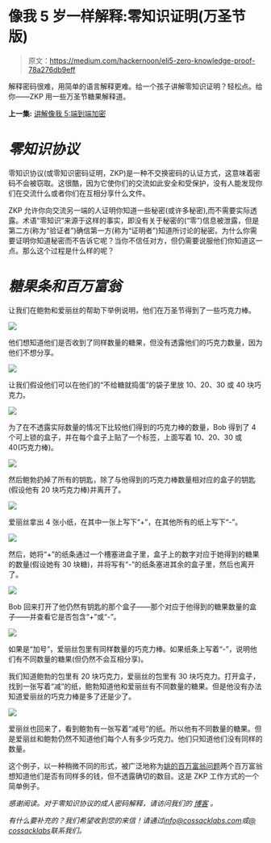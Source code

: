 # 像我 5 岁一样解释:零知识证明(万圣节版)

> 原文：<https://medium.com/hackernoon/eli5-zero-knowledge-proof-78a276db9eff>

解释密码很难，用简单的语言解释更难。给一个孩子讲解零知识证明？轻松点。给你——ZKP 用一些万圣节糖果解释道。

**上一集:** [讲解像我 5:端到端加密](/@cossacklabs/eli5-end-to-end-encryption-ae46821db74f)

# ***零知识协议***

零知识协议(或零知识密码证明，ZKP)是一种不交换密码的认证方式，这意味着密码不会被窃取。这很酷，因为它使你们的交流如此安全和受保护，没有人能发现你们在交流什么或者你们在互相分享什么文件。

ZKP 允许你向交流另一端的人证明你知道一些秘密(或许多秘密),而不需要实际透露。术语“零知识”来源于这样的事实，即没有关于秘密的(“零”)信息被泄露，但是第二方(称为“验证者”)确信第一方(称为“证明者”)知道所讨论的秘密。为什么你需要证明你知道秘密而不告诉它呢？当你不信任对方，但仍需要说服他们你知道这一点。那么这个过程是什么样的呢？

# ***糖果条和百万富翁***

让我们在鲍勃和爱丽丝的帮助下举例说明，他们在万圣节得到了一些巧克力棒。

![](img/94096995a555845ec1f5ce92d307ea82.png)

他们想知道他们是否收到了同样数量的糖果，但没有透露他们的巧克力数量，因为他们不想分享。

![](img/3e600ae674bc213b93ddf6b6e9451f2c.png)

让我们假设他们可以在他们的“不给糖就捣蛋”的袋子里放 10、20、30 或 40 块巧克力。

![](img/1864a3f0aebb56ed60a205dd132bddbe.png)

为了在不透露实际数量的情况下比较他们得到的巧克力棒的数量，Bob 得到了 4 个可上锁的盒子，并在每个盒子上贴了一个标签，上面写着 10、20、30 或 40(巧克力棒)。

![](img/ec83ecb1172a506521e8114d50175d50.png)

然后鲍勃扔掉了所有的钥匙，除了与他得到的巧克力棒数量相对应的盒子的钥匙(假设他有 20 块巧克力棒)并离开了。

![](img/f95ba18a968c120ef106252497401966.png)

爱丽丝拿出 4 张小纸，在其中一张上写下“+”，在其他所有的纸上写下“-”。

![](img/ce1caef41b9682981a922c3de78e07c4.png)

然后，她将“+”的纸条通过一个槽塞进盒子里，盒子上的数字对应于她得到的糖果的数量(假设她有 30 块糖)，并将写有“-”的纸条塞进其余的盒子里，然后也离开了。

![](img/48f874d9a394c2b187cee3659771d28b.png)

Bob 回来打开了他仍然有钥匙的那个盒子——那个对应于他得到的糖果数量的盒子——并查看它是否包含“+”或“-”。

![](img/90bb446488109c60a4aa661d17ff4da2.png)

如果是“加号”，爱丽丝包里有同样数量的巧克力棒。如果纸条上写着“-”，说明他们有不同数量的糖果(但仍然不会互相分享)。

我们知道鲍勃的包里有 20 块巧克力，爱丽丝的包里有 30 块巧克力。打开盒子，找到一张写着“减”的纸，鲍勃知道他和爱丽丝有不同数量的糖果。但是他没有办法知道爱丽丝的巧克力棒是多了还是少了。

![](img/c7ba46306241bdc472bc19066fc0bda0.png)

爱丽丝也回来了，看到鲍勃有一张写着“减号”的纸。所以他有不同数量的糖果。但是爱丽丝和鲍勃仍然不知道他们每个人有多少巧克力。他们只知道他们没有同样的数量。

这个例子，以一种稍微不同的形式，被广泛地称为[姚的百万富翁问题](https://en.wikipedia.org/wiki/Yao%27s_Millionaires%27_Problem)两个百万富翁想知道他们是否有同样多的钱，但不透露确切的数目。这是 ZKP 工作方式的一个简单例子。

*感谢阅读。对于零知识协议的成人密码解释，请访问我们的* [*博客*](https://www.cossacklabs.com/zero-knowledge-protocols-without-magic.html) *。*

*有什么要补充的？我们希望收到您的来信！请通过*[*info@cossacklabs.com*](http://info@cossacklabs.com/)*或*[*@ cossacklabs*](https://twitter.com/cossacklabs)*联系我们。*
